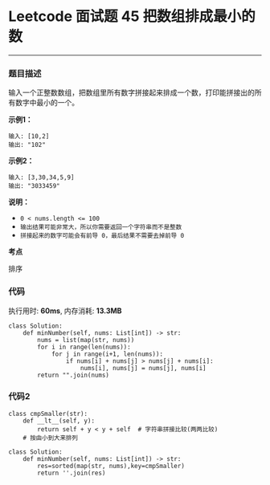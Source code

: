 # Leetcode 面试题 45 把数组排成最小的数
***
### 题目描述

输入一个正整数数组，把数组里所有数字拼接起来排成一个数，打印能拼接出的所有数字中最小的一个。

**示例1：**

	输入: [10,2]
	输出: "102"
	
**示例2：**

	输入: [3,30,34,5,9]
	输出: "3033459"


**说明：**

* `0 < nums.length <= 100`
* `输出结果可能非常大，所以你需要返回一个字符串而不是整数`
* `拼接起来的数字可能会有前导 0，最后结果不需要去掉前导 0`


**考点**

排序


### 代码
执行用时: **60ms**, 内存消耗: **13.3MB**

```
class Solution:
    def minNumber(self, nums: List[int]) -> str:
        nums = list(map(str, nums))
        for i in range(len(nums)):
            for j in range(i+1, len(nums)):
                if nums[i] + nums[j] > nums[j] + nums[i]:
                    nums[i], nums[j] = nums[j], nums[i]
        return "".join(nums)
```

### 代码2

```
class cmpSmaller(str):
    def __lt__(self, y):
        return self + y < y + self  # 字符串拼接比较(两两比较)
    # 按由小到大来排列

class Solution:
    def minNumber(self, nums: List[int]) -> str:
        res=sorted(map(str, nums),key=cmpSmaller)
        return ''.join(res)
```







